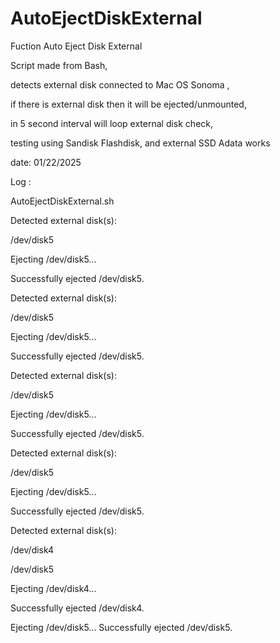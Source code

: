 # AutoEjectDiskExternal
Fuction Auto Eject Disk External

Script made from Bash,

detects external disk connected to Mac OS Sonoma ,

if there is external disk then it will be ejected/unmounted,

in 5 second interval will loop external disk check,

testing using Sandisk Flashdisk, and external SSD Adata works

date: 01/22/2025

Log :

AutoEjectDiskExternal.sh

Detected external disk(s):

/dev/disk5

Ejecting /dev/disk5...

Successfully ejected /dev/disk5.

Detected external disk(s):

/dev/disk5

Ejecting /dev/disk5...

Successfully ejected /dev/disk5.

Detected external disk(s):

/dev/disk5

Ejecting /dev/disk5...

Successfully ejected /dev/disk5.

Detected external disk(s):

/dev/disk5

Ejecting /dev/disk5...

Successfully ejected /dev/disk5.

Detected external disk(s):

/dev/disk4

/dev/disk5

Ejecting /dev/disk4...

Successfully ejected /dev/disk4.

Ejecting /dev/disk5...
Successfully ejected /dev/disk5.

